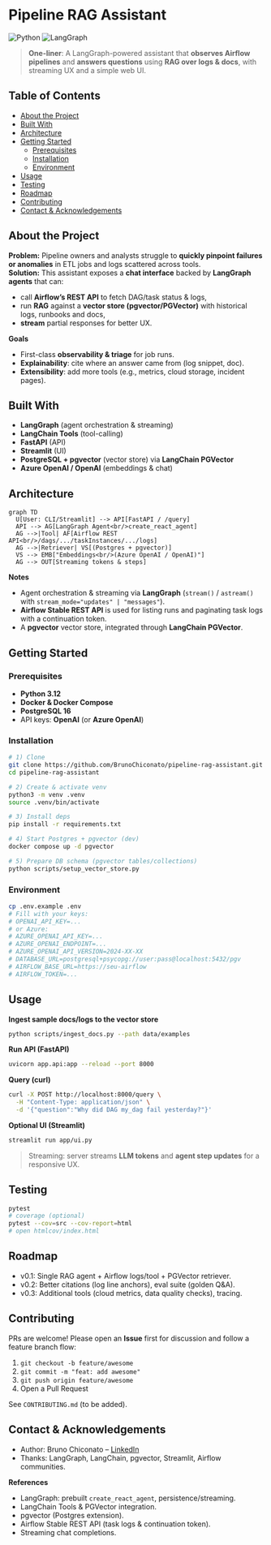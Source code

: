 # Pipeline RAG Assistant

![Python](https://img.shields.io/badge/Python-3.12-blue?style=for-the-badge)
![LangGraph](https://img.shields.io/badge/LangGraph-agents-lightgrey?style=for-the-badge)

> **One-liner**: A LangGraph-powered assistant that **observes Airflow pipelines** and **answers questions** using **RAG over logs & docs**, with streaming UX and a simple web UI.

## Table of Contents

- [About the Project](#about-the-project)
- [Built With](#built-with)
- [Architecture](#architecture)
- [Getting Started](#getting-started)
  - [Prerequisites](#prerequisites)
  - [Installation](#installation)
  - [Environment](#environment)
- [Usage](#usage)
- [Testing](#testing)
- [Roadmap](#roadmap)
- [Contributing](#contributing)
- [Contact & Acknowledgements](#contact--acknowledgements)

## About the Project

**Problem:** Pipeline owners and analysts struggle to **quickly pinpoint failures or anomalies** in ETL jobs and logs scattered across tools.  
**Solution:** This assistant exposes a **chat interface** backed by **LangGraph agents** that can:
- call **Airflow’s REST API** to fetch DAG/task status & logs,
- run **RAG** against a **vector store (pgvector/PGVector)** with historical logs, runbooks and docs,
- **stream** partial responses for better UX.

**Goals**
- First-class **observability & triage** for job runs.
- **Explainability**: cite where an answer came from (log snippet, doc).
- **Extensibility**: add more tools (e.g., metrics, cloud storage, incident pages).

## Built With

- **LangGraph** (agent orchestration & streaming)
- **LangChain Tools** (tool-calling)
- **FastAPI** (API)
- **Streamlit** (UI)
- **PostgreSQL + pgvector** (vector store) via **LangChain PGVector**
- **Azure OpenAI / OpenAI** (embeddings & chat)

## Architecture

```mermaid
graph TD
  U[User: CLI/Streamlit] --> API[FastAPI / /query]
  API --> AG[LangGraph Agent<br/>create_react_agent]
  AG -->|Tool| AF[Airflow REST API<br/>/dags/.../taskInstances/.../logs]
  AG -->|Retriever| VS[(Postgres + pgvector)]
  VS --> EMB["Embeddings<br/>(Azure OpenAI / OpenAI)"]
  AG --> OUT[Streaming tokens & steps]
```

**Notes**

* Agent orchestration & streaming via **LangGraph** (`stream()` / `astream()` with `stream_mode="updates" | "messages"`).
* **Airflow Stable REST API** is used for listing runs and paginating task logs with a continuation token.
* A **pgvector** vector store, integrated through **LangChain PGVector**.

## Getting Started

### Prerequisites

* **Python 3.12**
* **Docker & Docker Compose**
* **PostgreSQL 16**
* API keys: **OpenAI** (or **Azure OpenAI**)

### Installation

```bash
# 1) Clone
git clone https://github.com/BrunoChiconato/pipeline-rag-assistant.git
cd pipeline-rag-assistant

# 2) Create & activate venv
python3 -m venv .venv
source .venv/bin/activate

# 3) Install deps
pip install -r requirements.txt

# 4) Start Postgres + pgvector (dev)
docker compose up -d pgvector

# 5) Prepare DB schema (pgvector tables/collections)
python scripts/setup_vector_store.py
```

### Environment

```bash
cp .env.example .env
# Fill with your keys:
# OPENAI_API_KEY=...
# or Azure:
# AZURE_OPENAI_API_KEY=...
# AZURE_OPENAI_ENDPOINT=...
# AZURE_OPENAI_API_VERSION=2024-XX-XX
# DATABASE_URL=postgresql+psycopg://user:pass@localhost:5432/pgv
# AIRFLOW_BASE_URL=https://seu-airflow
# AIRFLOW_TOKEN=...
```

## Usage

**Ingest sample docs/logs to the vector store**

```bash
python scripts/ingest_docs.py --path data/examples
```

**Run API (FastAPI)**

```bash
uvicorn app.api:app --reload --port 8000
```

**Query (curl)**

```bash
curl -X POST http://localhost:8000/query \
  -H "Content-Type: application/json" \
  -d '{"question":"Why did DAG my_dag fail yesterday?"}'
```

**Optional UI (Streamlit)**

```bash
streamlit run app/ui.py
```

> Streaming: server streams **LLM tokens** and **agent step updates** for a responsive UX.

## Testing

```bash
pytest
# coverage (optional)
pytest --cov=src --cov-report=html
# open htmlcov/index.html
```

## Roadmap

* v0.1: Single RAG agent + Airflow logs/tool + PGVector retriever.
* v0.2: Better citations (log line anchors), eval suite (golden Q\&A).
* v0.3: Additional tools (cloud metrics, data quality checks), tracing.

## Contributing

PRs are welcome! Please open an **Issue** first for discussion and follow a feature branch flow:

1. `git checkout -b feature/awesome`
2. `git commit -m "feat: add awesome"`
3. `git push origin feature/awesome`
4. Open a Pull Request

See `CONTRIBUTING.md` (to be added).

## Contact & Acknowledgements

* Author: Bruno Chiconato – [LinkedIn](https://www.linkedin.com/in/brunochiconato/)
* Thanks: LangGraph, LangChain, pgvector, Streamlit, Airflow communities.

**References**

* LangGraph: prebuilt `create_react_agent`, persistence/streaming.
* LangChain Tools & PGVector integration.
* pgvector (Postgres extension).
* Airflow Stable REST API (task logs & continuation token).
* Streaming chat completions.